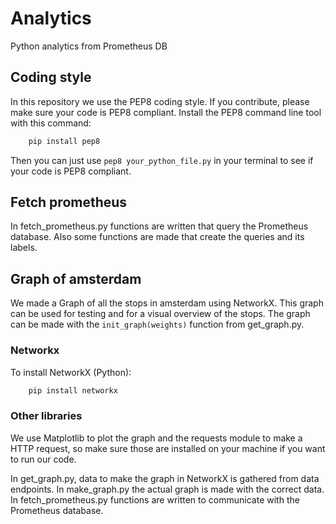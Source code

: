 # Analytics
Python analytics from Prometheus DB

## Coding style
In this repository we use the PEP8 coding style. If you contribute, please make sure your code is PEP8 compliant. Install the PEP8 command line tool with this command:
```bash
    pip install pep8
```
Then you can just use ```pep8 your_python_file.py``` in your terminal to see if your code is PEP8 compliant.


## Fetch prometheus
In fetch_prometheus.py functions are written that query the Prometheus database. Also some functions are made that create the queries and its labels.


## Graph of amsterdam
We made a Graph of all the stops in amsterdam using NetworkX. This graph can be used for testing and for a visual overview of the stops. The graph can be made with the `init_graph(weights)` function from get_graph.py.

### Networkx
To install NetworkX (Python):
```bash
    pip install networkx
```

### Other libraries
We use Matplotlib to plot the graph and the requests module to make a HTTP request, so make sure those are installed on your machine if you want to run our code.


In get_graph.py, data to make the graph in NetworkX is gathered from data endpoints. In make_graph.py the actual graph is made with the correct data. In fetch_prometheus.py functions are written to communicate with the Prometheus database.
